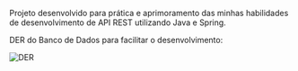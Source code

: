 Projeto desenvolvido para prática e aprimoramento das minhas habilidades de desenvolvimento de API REST utilizando Java e Spring.

DER do Banco de Dados para facilitar o desenvolvimento:

![DER](https://github.com/gabriel-andreoli/clinica_spring/assets/101675230/bb38ab2b-ab80-4879-97e8-d7e4a88491bd)
